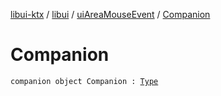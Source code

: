 [libui-ktx](../../index.md) / [libui](../index.md) / [uiAreaMouseEvent](index.md) / [Companion](./-companion.md)

# Companion

`companion object Companion : `[`Type`](../../kotlinx.cinterop/-c-struct-var/-type/index.md)